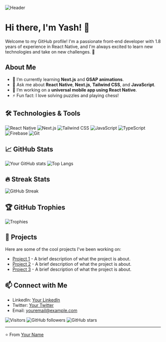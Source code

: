 <!-- Add a header image or GIF -->
![Header](https://imgur.com/a/2edKbZV)

# Hi there, I'm Yash! 👋

Welcome to my GitHub profile! I'm a passionate front-end developer with 1.8 years of experience in React Native, and I'm always excited to learn new technologies and take on new challenges. 🚀

## About Me
- 🌱 I’m currently learning **Next.js** and **GSAP animations**.
- 💬 Ask me about **React Native**, **Next.js**, **Tailwind CSS**, and **JavaScript**.
- 🔭 I’m working on a **universal mobile app using React Native**.
- ⚡ Fun fact: I love solving puzzles and playing chess!

## 🛠️ Technologies & Tools

![React Native](https://img.shields.io/badge/React_Native-20232A?style=for-the-badge&logo=react&logoColor=61DAFB)
![Next.js](https://img.shields.io/badge/Next.js-000000?style=for-the-badge&logo=nextdotjs&logoColor=white)
![Tailwind CSS](https://img.shields.io/badge/Tailwind_CSS-38B2AC?style=for-the-badge&logo=tailwind-css&logoColor=white)
![JavaScript](https://img.shields.io/badge/JavaScript-F7DF1E?style=for-the-badge&logo=javascript&logoColor=black)
![TypeScript](https://img.shields.io/badge/TypeScript-3178C6?style=for-the-badge&logo=typescript&logoColor=white)
![Firebase](https://img.shields.io/badge/Firebase-FFCA28?style=for-the-badge&logo=firebase&logoColor=black)
![Git](https://img.shields.io/badge/Git-F05032?style=for-the-badge&logo=git&logoColor=white)

## 📈 GitHub Stats

![Your GitHub stats](https://github-readme-stats.vercel.app/api?username=yourusername&show_icons=true&theme=radical)
![Top Langs](https://github-readme-stats.vercel.app/api/top-langs/?username=yourusername&layout=compact&theme=radical)

## 🔥 Streak Stats

![GitHub Streak](https://github-readme-streak-stats.herokuapp.com/?user=yourusername&theme=radical)

## 🏆 GitHub Trophies

![Trophies](https://github-profile-trophy.vercel.app/?username=yourusername&theme=radical&no-bg=true&no-frame=true&column=7)

## 🚀 Projects

Here are some of the cool projects I've been working on:

- [Project 1](https://github.com/yourusername/project1) - A brief description of what the project is about.
- [Project 2](https://github.com/yourusername/project2) - A brief description of what the project is about.
- [Project 3](https://github.com/yourusername/project3) - A brief description of what the project is about.

## 📫 Connect with Me

- LinkedIn: [Your LinkedIn](https://www.linkedin.com/in/yourprofile)
- Twitter: [Your Twitter](https://twitter.com/yourprofile)
- Email: [youremail@example.com](mailto:youremail@example.com)

<!-- Add some badges for fun -->
![Visitors](https://visitor-badge.glitch.me/badge?page_id=yourusername.yourusername)
![GitHub followers](https://img.shields.io/github/followers/yourusername?label=Follow&style=social)
![GitHub stars](https://img.shields.io/github/stars/yourusername?style=social)

<!-- Add a footer with a fun message or a quote -->
---
⭐️ From [Your Name](https://github.com/yourusername)
